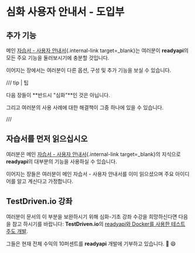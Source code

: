 # 심화 사용자 안내서 - 도입부

## 추가 기능

메인 [자습서 - 사용자 안내서](../tutorial/index.md){.internal-link target=_blank}는 여러분이 **readyapi**의 모든 주요 기능을 둘러보시기에 충분할 것입니다.

이어지는 장에서는 여러분이 다른 옵션, 구성 및 추가 기능을 보실 수 있습니다.

/// tip | 팁

다음 장들이 **반드시 "심화"**인 것은 아닙니다.

그리고 여러분의 사용 사례에 대한 해결책이 그중 하나에 있을 수 있습니다.

///

## 자습서를 먼저 읽으십시오

여러분은 메인 [자습서 - 사용자 안내서](../tutorial/index.md){.internal-link target=_blank}의 지식으로 **readyapi**의 대부분의 기능을 사용하실 수 있습니다.

이어지는 장들은 여러분이 메인 자습서 - 사용자 안내서를 이미 읽으셨으며 주요 아이디어를 알고 계신다고 가정합니다.

## TestDriven.io 강좌

여러분이 문서의 이 부분을 보완하시기 위해 심화-기초 강좌 수강을 희망하신다면 다음을 참고 하시기를 바랍니다: **TestDriven.io**의 <a href="https://testdriven.io/courses/tdd-readyapi/" class="external-link" target="_blank">readyapi와 Docker를 사용한 테스트 주도 개발</a>.

그들은 현재 전체 수익의 10퍼센트를 **readyapi** 개발에 기부하고 있습니다. 🎉 😄
